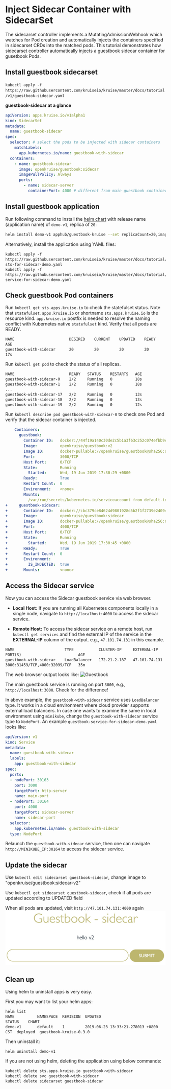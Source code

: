# Inject Sidecar Container with SidecarSet

The sidecarset controller implements a MutatingAdmissionWebhook which watches for Pod creation and automatically injects the containers specified in sidecarset CRDs
into the matched pods. This tutorial demonstrates how sidecarset controller automatically injects a guestbook sidecar container for gusetbook Pods.

## Install guestbook sidecarset

`kubectl apply -f https://raw.githubusercontent.com/kruiseio/kruise/master/docs/tutorial/v1/guestbook-sidecar.yaml`

**guestbook-sidecar at a glance**

```yaml
apiVersion: apps.kruise.io/v1alpha1
kind: SidecarSet
metadata:
  name: guestbook-sidecar
spec:
  selector: # select the pods to be injected with sidecar containers
    matchLabels:
      app.kubernetes.io/name: guestbook-with-sidecar
  containers:
    - name: guestbook-sidecar
      image: openkruise/guestbook:sidecar
      imagePullPolicy: Always
      ports:
        - name: sidecar-server
          containerPort: 4000 # different from main guestbook containerPort which is 3000

```

## Install guestbook application

Run following command to install the [helm chart](https://github.com/cloudnativeapp/workshop/tree/master/kubecon2019china/charts/guestbook-kruise) with release
name (application name) of `demo-v1`, replica of `20`:

```bash
helm install demo-v1 apphub/guestbook-kruise --set replicaCount=20,image.repository=openkruise/guestbook,image.tag=v2
```

Alternatively, install the application using YAML files:

```
kubectl apply -f https://raw.githubusercontent.com/kruiseio/kruise/master/docs/tutorial/v1/guestbook-sts-for-sidecar-demo.yaml
kubectl apply -f https://raw.githubusercontent.com/kruiseio/kruise/master/docs/tutorial/v1/guestbook-service-for-sidecar-demo.yaml
```

## Check guestbook Pod containers

Run `kubectl get sts.apps.kruise.io` to check the statefulset status.
Note that `statefulset.apps.kruise.io` or shortname `sts.apps.kruise.io` is the resource kind.
`app.kruise.io` postfix is needed to resolve the naming conflict with Kubernetes native `statefulset` kind.
Verify that all pods are READY.

```
NAME                        DESIRED    CURRENT    UPDATED    READY    AGE
guestbook-with-sidecar      20         20         20         20       17s
```

Run `kubectl get pod` to check the status of all replicas.

```
NAME                        READY   STATUS    RESTARTS   AGE
guestbook-with-sidecar-0    2/2     Running   0          18s
guestbook-with-sidecar-1    2/2     Running   0          18s
...
guestbook-with-sidecar-17   2/2     Running   0          13s
guestbook-with-sidecar-18   2/2     Running   0          13s
guestbook-with-sidecar-19   2/2     Running   0          12s
```

Run `kubectl describe pod guestbook-with-sidecar-0` to check one Pod and verify that the sidecar container is injected.

```yaml
    Containers:
      guestbook:
        Container ID:   docker://44f19a140c30de2c5b1a3f63c252c074efbb9c1b5eb7893ee7134461466b35c8
        Image:          openkruise/guestbook:v2
        Image ID:       docker-pullable://openkruise/guestbook@sha256:a5b6e5462982ca795fa9c7ddc378ea5b24a31e5d57eb806095526f7b21384dbd
        Port:           3000/TCP
        Host Port:      0/TCP
        State:          Running
          Started:      Wed, 19 Jun 2019 17:30:29 +0800
        Ready:          True
        Restart Count:  0
        Environment:    <none>
        Mounts:
          /var/run/secrets/kubernetes.io/serviceaccount from default-token-k5qpw (ro)
+     guestbook-sidecar:
+       Container ID:   docker://cbc379ce84624d9801928d5b2f1f2739e24094b440c55d62f7e0892eb31b0719
+       Image:          openkruise/guestbook:sidecar
+       Image ID:       docker-pullable://openkruise/guestbook@sha256:016eddf673cc7afc5da2fa96b5148161b521cff20583fb1d0c3aa44e6ac75272
+       Port:           4000/TCP
+       Host Port:      0/TCP
+       State:          Running
+         Started:      Wed, 19 Jun 2019 17:30:45 +0800
+       Ready:          True
+       Restart Count:  0
+       Environment:
+         IS_INJECTED:  true
+       Mounts:         <none>
```

## Access the Sidecar service

Now you can access the Sidecar guestbook service via web browser.

* **Local Host:**
    If you are running all Kubernetes components locally in a single node, navigate to `http://localhost:4000` to access the sidecar service.

* **Remote Host:**
    To access the sidecar service on a remote host, run `kubectl get services` and find the external IP of the service in the **EXTERNAL-IP** column of the output.
    e.g., `47.101.74.131` in this example.

```
NAME                      TYPE           CLUSTER-IP     EXTERNAL-IP     PORT(S)                         AGE
guestbook-with-sidecar    LoadBalancer   172.21.2.187   47.101.74.131   3000:31459/TCP,4000:32099/TCP   35m
```

The web browser output looks like:
![Guestbook](./v1/guestbook-sidecar.jpg)

The main guestbook service is running on port `3000`, e.g., `http://localhost:3000`. Check for the difference!

In above example, the `guestbook-with-sidecar` service uses `LoadBalancer` type. It works in a cloud environment where cloud provider supports external load balancers.
In case one wants to examine the same in local environment using `minikube`, change the `guestbook-with-sidecar` service type to `NodePort`.
An example `guestbook-service-for-sidecar-demo.yaml` looks like:

```yaml
apiVersion: v1
kind: Service
metadata:
  name: guestbook-with-sidecar
  labels:
    app: guestbook-with-sidecar
spec:
  ports:
  - nodePort: 30163
    port: 3000
    targetPort: http-server
    name: main-port
  - nodePort: 30164
    port: 4000
    targetPort: sidecar-server
    name: sidecar-port
  selector:
    app.kubernetes.io/name: guestbook-with-sidecar
  type: NodePort
```

Relaunch the `guestbook-with-sidecar` service, then one can navigate `http://MINIKUBE_IP:30164` to access the sidecar service.

## Update the sidecar

Use `kubectl edit sidecarset guestbook-sidecar`, change image to "openkruise/guestbook:sidecar-v2"

Use `kubectl get sidecarset guestbook-sidecar`, check if all pods are updated according to UPDATED field

When all pods are updated, visit `http://47.101.74.131:4000` again
![Guestbook2](./v1/guestbook-sidecar2.jpg)

## Clean up

Using helm to uninstall apps is very easy.

First you may want to list your helm apps:

```
helm list
NAME          NAMESPACE  REVISION  UPDATED                               STATUS    CHART
demo-v1       default    1         2019-06-23 13:33:21.278013 +0800 CST  deployed  guestbook-kruise-0.3.0
```

Then uninstall it:

```
helm uninstall demo-v1
```

If you are not using helm, deleting the application using below commands:

```
kubectl delete sts.apps.kruise.io guestbook-with-sidecar
kubectl delete svc guestbook-with-sidecar
kubectl delete sidecarset guestbook-sidecar
```
